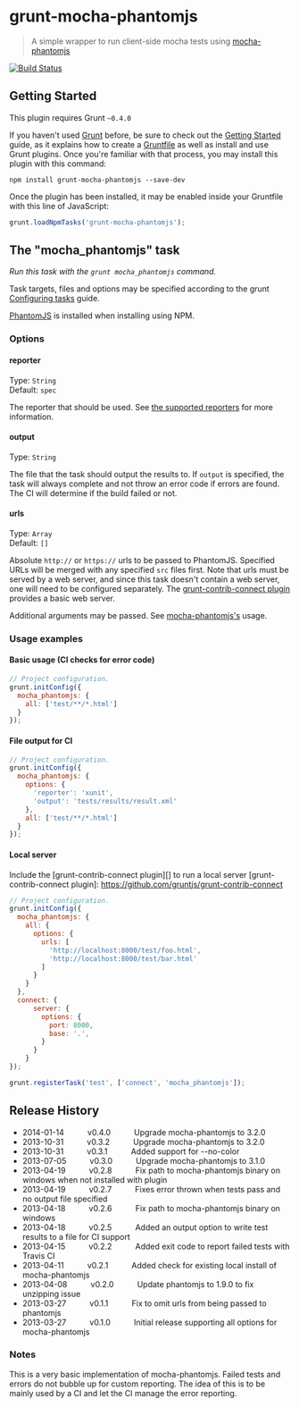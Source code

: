 # grunt-mocha-phantomjs

> A simple wrapper to run client-side mocha tests using [mocha-phantomjs](http://metaskills.net/mocha-phantomjs/)

[![Build Status](https://travis-ci.org/jdcataldo/grunt-mocha-phantomjs.png)](https://travis-ci.org/jdcataldo/grunt-mocha-phantomjs)

## Getting Started
This plugin requires Grunt `~0.4.0`

If you haven't used [Grunt](http://gruntjs.com/) before, be sure to check out the [Getting Started](http://gruntjs.com/getting-started) guide, as it explains how to create a [Gruntfile](http://gruntjs.com/sample-gruntfile) as well as install and use Grunt plugins. Once you're familiar with that process, you may install this plugin with this command:

```shell
npm install grunt-mocha-phantomjs --save-dev
```

Once the plugin has been installed, it may be enabled inside your Gruntfile with this line of JavaScript:

```js
grunt.loadNpmTasks('grunt-mocha-phantomjs');
```

## The "mocha_phantomjs" task

_Run this task with the `grunt mocha_phantomjs` command._

Task targets, files and options may be specified according to the grunt [Configuring tasks](http://gruntjs.com/configuring-tasks) guide.

[PhantomJS][] is installed when installing using NPM. 

[PhantomJS]: http://www.phantomjs.org/

### Options

#### reporter
Type: `String`  
Default: `spec`

The reporter that should be used. See [the supported reporters](https://github.com/metaskills/mocha-phantomjs#supported-reporters) for more information.

#### output
Type: `String`  

The file that the task should output the results to. If `output` is specified, the task will always complete and not throw an error code if errors are found. The CI will determine if the build failed or not.

#### urls
Type: `Array`  
Default: `[]`

Absolute `http://` or `https://` urls to be passed to PhantomJS. Specified URLs will be merged with any specified `src` files first. Note that urls must be served by a web server, and since this task doesn't contain a web server, one will need to be configured separately. The [grunt-contrib-connect plugin](https://github.com/gruntjs/grunt-contrib-connect) provides a basic web server.

Additional arguments may be passed. See [mocha-phantomjs's](https://github.com/metaskills/mocha-phantomjs#usage) usage.

### Usage examples

#### Basic usage (CI checks for error code)

```js
// Project configuration.
grunt.initConfig({
  mocha_phantomjs: {
    all: ['test/**/*.html']
  }
});
```

#### File output for CI

```js
// Project configuration.
grunt.initConfig({
  mocha_phantomjs: {
    options: {
      'reporter': 'xunit',
      'output': 'tests/results/result.xml'
    },
    all: ['test/**/*.html']
  }
});
```

#### Local server
Include the [grunt-contrib-connect plugin][] to run a local server
[grunt-contrib-connect plugin]: https://github.com/gruntjs/grunt-contrib-connect

```js
// Project configuration.
grunt.initConfig({
  mocha_phantomjs: {
    all: {
      options: {
        urls: [
          'http://localhost:8000/test/foo.html',
          'http://localhost:8000/test/bar.html'
        ]
      }
    }
  },
  connect: {
      server: {
        options: {
          port: 8000,
          base: '.',
        }
      }
    }
});

grunt.registerTask('test', ['connect', 'mocha_phantomjs']);
```

## Release History

* 2014-01-14   v0.4.0   Upgrade mocha-phantomjs to 3.2.0
* 2013-10-31   v0.3.2   Upgrade mocha-phantomjs to 3.2.0
* 2013-10-31   v0.3.1   Added support for --no-color
* 2013-07-05   v0.3.0   Upgrade mocha-phantomjs to 3.1.0
* 2013-04-19   v0.2.8   Fix path to mocha-phantomjs binary on windows when not installed with plugin
* 2013-04-19   v0.2.7   Fixes error thrown when tests pass and no output file specified
* 2013-04-18   v0.2.6   Fix path to mocha-phantomjs binary on windows
* 2013-04-18   v0.2.5   Added an output option to write test results to a file for CI support
* 2013-04-15   v0.2.2   Added exit code to report failed tests with Travis CI
* 2013-04-11   v0.2.1   Added check for existing local install of mocha-phantomjs
* 2013-04-08   v0.2.0   Update phantomjs to 1.9.0 to fix unzipping issue
* 2013-03-27   v0.1.1   Fix to omit urls from being passed to phantomjs
* 2013-03-27   v0.1.0   Initial release supporting all options for mocha-phantomjs


### Notes
This is a very basic implementation of mocha-phantomjs. Failed tests and errors do not bubble up for custom reporting. The idea of this is to be mainly used by a CI and let the CI manage the error reporting.
